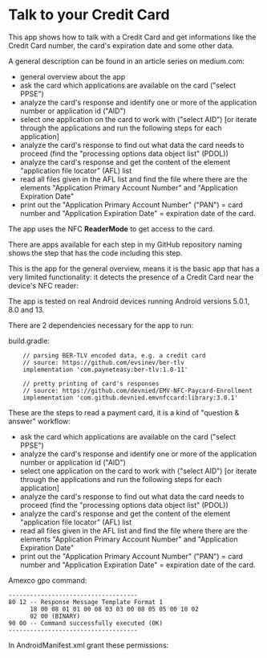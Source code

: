 # Talk to your Credit Card

This app shows how to talk with a Credit Card and get informations like the Credit Card number, 
the card's expiration date and some other data.

A general description can be found in an article series on medium.com:

- general overview about the app
- ask the card which applications are available on the card ("select PPSE")
- analyze the card's response and identify one or more of the application number or application id ("AID")
- select one application on the card to work with ("select AID") [or iterate through the applications  and run the following steps for each application]
- analyze the card's response to find out what data the card needs to proceed (find the "processing options data object list" (PDOL))
- analyze the card's response and get the content of the element "application file locator" (AFL) list
- read all files given in the AFL list and find the file where there are the elements "Application Primary Account Number" and "Application Expiration Date"
- print out the "Application Primary Account Number" ("PAN") = card number and "Application Expiration Date" = expiration date of the card.

The app uses the NFC **ReaderMode** to get access to the card.

There are apps available for each step in my GitHub repository naming shows the step that has the code including this step.

This is the app for the general overview, means it is the basic app that has a very limited functionality: it detects the presence of a Credit Card 
near the device's NFC reader:

The app is tested on real Android devices running Android versions 5.0.1, 8.0 and 13.

There are 2 dependencies necessary for the app to run:

build.gradle:
```plaintext
    // parsing BER-TLV encoded data, e.g. a credit card
    // source: https://github.com/evsinev/ber-tlv
    implementation 'com.payneteasy:ber-tlv:1.0-11'
    
    // pretty printing of card's responses
    // source: https://github.com/devnied/EMV-NFC-Paycard-Enrollment
    implementation 'com.github.devnied.emvnfccard:library:3.0.1'
```

These are the steps to read a payment card, it is a kind of "question & answer" workflow:
- ask the card which applications are available on the card ("select PPSE")
- analyze the card's response and identify one or more of the application number or application id ("AID")
- select one application on the card to work with ("select AID") [or iterate through the applications  and run the following steps for each application]
- analyze the card's response to find out what data the card needs to proceed (find the "processing options data object list" (PDOL))
- analyze the card's response and get the content of the element "application file locator" (AFL) list
- read all files given in the AFL list and find the file where there are the elements "Application Primary Account Number" and "Application Expiration Date"
- print out the "Application Primary Account Number" ("PAN") = card number and "Application Expiration Date" = expiration date of the card.


Amexco gpo command:
```plaintext
------------------------------------
80 12 -- Response Message Template Format 1
      18 00 08 01 01 00 08 03 03 00 08 05 05 00 10 02
      02 00 (BINARY)
90 00 -- Command successfully executed (OK)
------------------------------------
```

In AndroidManifest.xml grant these permissions:
```plaintext

```
